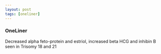 ```yaml
---
layout: post
tags: [oneliner]
---
```



### OneLiner

Decreased alpha feto-protein and estriol, increased beta HCG and inhibin B seen in Trisomy 18 and 21
